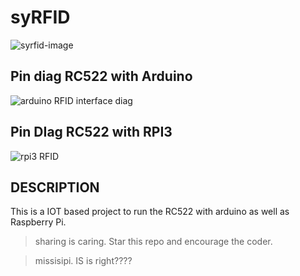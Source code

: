 # syRFID

![syrfid-image](images/syrfid.jpg)

## Pin diag RC522 with Arduino

![arduino RFID interface diag](images/Interfacing-of-RFID-RC522-with-Arduino.png)

## Pin DIag RC522 with RPI3

![rpi3 RFID](images/RFID-Rpi3.png)

## DESCRIPTION

This is a IOT based project to run the RC522 with arduino as well as Raspberry Pi.

>sharing is caring. Star this repo and encourage the coder.

>missisipi. IS is right????
